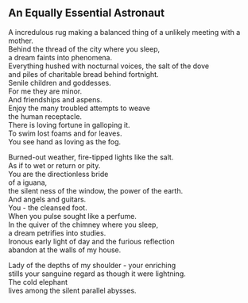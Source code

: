 An Equally Essential Astronaut
------------------------------
A incredulous rug making a balanced thing of a unlikely meeting with a mother.  
Behind the thread of the city where you sleep,  
a dream faints into phenomena.  
Everything hushed with nocturnal voices, the salt of the dove  
and piles of charitable bread behind fortnight.  
Senile children and goddesses.  
For me they are minor.  
And friendships and aspens.  
Enjoy the many troubled attempts to weave  
the human receptacle.  
There is loving fortune in galloping it.  
To swim lost foams and for leaves.  
You see hand as loving as the fog.  
  
Burned-out weather, fire-tipped lights like the salt.  
As if to wet or return or pity.  
You are the directionless bride  
of a iguana,  
the silent ness of the window, the power of the earth.  
And angels and guitars.  
You - the cleansed foot.  
When you pulse sought like a perfume.  
In the quiver of the chimney where you sleep,  
a dream petrifies into studies.  
Ironous early light of day and the furious reflection  
abandon at the walls of my house.  
  
Lady of the depths of my shoulder - your enriching  
stills your sanguine regard as though it were lightning.  
The cold elephant  
lives among the silent parallel abysses.  
